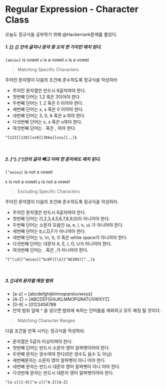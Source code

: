 <h1><a name="header-n178" class="md-header-anchor md-print-anchor" href="af://n178"> </a><span>Regular Expression - Character Class </span></h1>
<p><span>오늘도 정규식을 공부하기 위해 @Hackerrank문제를 풀었다.</span></p>
<h5><a name="header-n180" class="md-header-anchor md-print-anchor" href="af://n180"> </a><span>1. []: [] 안의 글자나 문자 중 오직 한 가지만 매치 된다.</span></h5>
<p><code>[aeiou]</code><span> is vowel </span>
<code>o</code><span> is a vowel</span>
<code>e</code><span> is a vowel</span></p>
<blockquote><p><span>Matching Specific Characters</span></p>
</blockquote>
<p><span>주어진 문자열이 다음의 조건에 준수하도록 정규식을 작성하라 </span></p>
<ul>
<li><span>주어진 문자열은 반드시 6글자여야 한다.</span></li>
<li><span>첫번째 단어는 1,2 혹은 3이어야 한다.</span></li>
<li><span>두번째 단어는 1, 2 혹은 0 이어야 한다.</span></li>
<li><span>세번째 단어는 x, s  혹은 0 이어야 한다.</span></li>
<li><span>네번째 단어는 3, 0, A 혹은 a 여야 한다.</span></li>
<li><span>다섯번째 단어는 x, s 혹은 u여야 한다.</span></li>
<li><span>여섯번째 단어는 . 혹은 , 여야 한다.</span></li>

</ul>
<pre><code class='language-pseudocode' lang='pseudocode'>^[123][120][xs0][30Aa][xsu][.,]$
</code></pre>
<p>&nbsp;</p>
<h5><a name="header-n202" class="md-header-anchor md-print-anchor" href="af://n202"> </a><span>2. [^]: [^]안의 글자 빼고 어떠 한 문자와도 매치 된다.</span></h5>
<p><code>[^aeiou]</code><span> is not a vowel</span></p>
<p><code>k</code><span> is not a vowel</span>
<code>p</code><span> is not a vowel</span></p>
<blockquote><p><span>Excluding Specific Characters</span></p>
</blockquote>
<p><span>주어진 문자열이 다음의 조건에 준수하도록 정규식을 작성하라.</span></p>
<ul>
<li><span>주어진 문자열은 반드시 6글자여야 한다.</span></li>
<li><span>첫번째 단어는 (1,2,3,4,5,6,7,8,9,0)이 아니어야 한다.</span></li>
<li><span>두번째 단어는 소문자 모음인 (a, e, i, o, u) 가 아니어야 한다.</span></li>
<li><span>세번째 단어는 b,c,D,F가 아니어야 한다.</span></li>
<li><span>네번째 단어는 \r, \n, \t, \f 혹은 white space가 아니어야 한다.</span></li>
<li><span>다섯번째 단어는 대문자 A, E, I, O, U가 아니어야 한다.</span></li>
<li><span>여섯번째 단어는 . 혹은 ,가 아니어야 한다.</span></li>

</ul>
<pre><code class='language-pseudocode' lang='pseudocode'>^[^\\d][^aeiou][^bcDF][\S][^AEIOU][^.,]$
</code></pre>
<p>&nbsp;</p>
<h5><a name="header-n225" class="md-header-anchor md-print-anchor" href="af://n225"> </a><span>3. []내의 문자열 매칭 범위</span></h5>
<ul>
<li><span>[a-z] = [abcdefghijklmnopqrstuvwxyz]</span></li>
<li><span>[A-Z] = [ABCDEFGHIJKLMNOPQRATUVWXYZ]</span></li>
<li><span>[0-9] = [0123456789</span></li>
<li><span>만약 범위 앞에 ^ 을 넣으면 범위에 속하는 단어들을 제외하고 모두 매칭 될 것이다.</span></li>

</ul>
<blockquote><p><span>Matching Character Ranges</span></p>
</blockquote>
<p><span>다음 조건을 만족 시키는 정규식을 작성하라.</span></p>
<ul>
<li><span>문자열은 5글자 이상이여야 한다.</span></li>
<li><span>첫번째 단어는 반드시 소문자 영어 알파벳이어야 한다.</span></li>
<li><span>두번째 문자는 양수여야 한다(0은 양수도 음수 도 아님)</span></li>
<li><span>세번째문자는 소문자 영어 알파벳이 아니 어야 한다.</span></li>
<li><span>네번째 문자는 반드시 대문자 영어 알파벳이 아니 어야 한다.</span></li>
<li><span>다섯번재 문자는 반드시 대문자 영어 알파벳이어야 한다.</span></li>

</ul>
<pre><code class='language-pseudocode' lang='pseudocode'>^[a-z][1-9][^a-z][^A-Z][A-Z]
</code></pre>
<p>&nbsp;</p>
